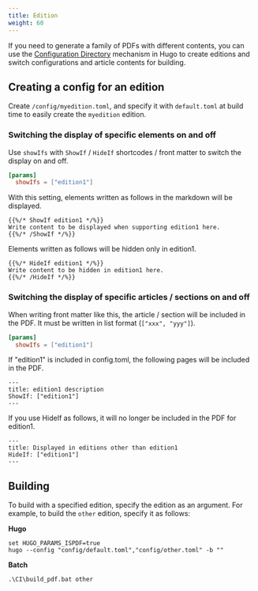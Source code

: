 ```yaml
---
title: Edition
weight: 60
---
```


If you need to generate a family of PDFs with different contents, you can use the [Configuration Directory](https://gohugo.io/getting-started/configuration/#configuration-directory) mechanism in Hugo to create editions and switch configurations and article contents for building.

## Creating a config for an edition

Create `/config/myedition.toml`, and specify it with `default.toml` at build time to easily create the `myedition` edition.

### Switching the display of specific elements on and off

Use `showIfs` with `ShowIf` / `HideIf` shortcodes / front matter to switch the display on and off.

```toml
[params]
  showIfs = ["edition1"]
```

With this setting, elements written as follows in the markdown will be displayed.

```
{{%/* ShowIf edition1 */%}}
Write content to be displayed when supporting edition1 here.
{{%/* /ShowIf */%}}
```

Elements written as follows will be hidden only in edition1.

```
{{%/* HideIf edition1 */%}}
Write content to be hidden in edition1 here.
{{%/* /HideIf */%}}
```

### Switching the display of specific articles / sections on and off

When writing front matter like this, the article / section will be included in the PDF. It must be written in list format (`["xxx", "yyy"]`).

```toml
[params]
  showIfs = ["edition1"]
```

If "edition1" is included in config.toml, the following pages will be included in the PDF.

```
---
title: edition1 description
ShowIf: ["edition1"]
---
```

If you use HideIf as follows, it will no longer be included in the PDF for edition1.

```
---
title: Displayed in editions other than edition1
HideIf: ["edition1"]
---
```

## Building

To build with a specified edition, specify the edition as an argument. For example, to build the `other` edition, specify it as follows:

**Hugo**
```
set HUGO_PARAMS_ISPDF=true
hugo --config "config/default.toml","config/other.toml" -b ""
```

**Batch**
```
.\CI\build_pdf.bat other
```